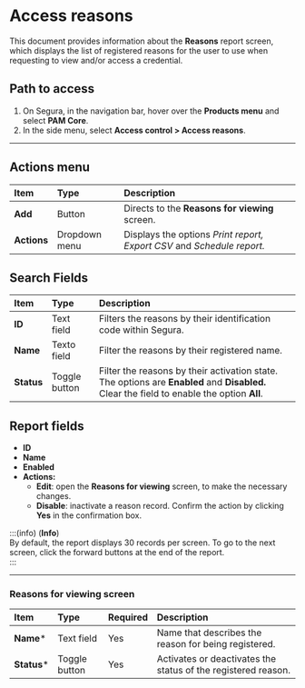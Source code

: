 # Access reasons

This document provides information about the **Reasons** report screen, which displays the list of registered reasons for the user to use when requesting to view and/or access a credential.

## Path to access

1. On Segura, in the navigation bar, hover over the **Products menu** and select **PAM Core**. 
2. In the side menu, select **Access control > Access reasons**.

---
## Actions menu

| **Item**  | **Type** | **Description** |
| :---- | :---- | :---- |
| **Add** | Button | Directs to the **Reasons for viewing** screen. |
| **Actions** | Dropdown menu | Displays the options *Print report, Export CSV* and *Schedule report.* |

## Search Fields

| **Item** | **Type** | **Description** |
| :---- | :---- | :---- |
| **ID** | Text field | Filters the reasons by their identification code within Segura. |
| **Name** | Texto field | Filter the reasons by their registered name. |
| **Status** | Toggle button | Filter the reasons by their activation state. The options are **Enabled** and **Disabled.** Clear the field to enable the option **All**. |

## Report fields

* **ID**  
* **Name**  
* **Enabled**  
* **Actions:**  
  * **Edit**: open the **Reasons for viewing** screen, to make the necessary changes.  
  * **Disable**: inactivate a reason record. Confirm the action by clicking **Yes** in the confirmation box.

:::(info) (**Info**)  
By default, the report displays 30 records per screen. To go to the next screen, click the forward buttons at the end of the report.  
:::

---
### Reasons for viewing screen

| **Item** | **Type** | **Required** | **Description** |
| :---- | :---- | :---- | :---- |
| **Name*** | Text field | Yes | Name that describes the reason for being registered. |
| **Status*** | Toggle button | Yes | Activates or deactivates the status of the registered reason. |